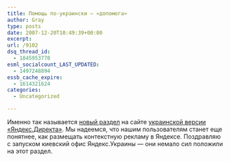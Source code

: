 ```yaml
---
title: Помощь по-украински — «допомога»
author: Gray
type: posts
date: 2007-12-20T10:49:39+00:00
excerpt:
url: /9102
dsq_thread_id:
  - 1845953778
esml_socialcount_LAST_UPDATED:
  - 1497248894
essb_cache_expire:
  - 1614321624
categories:
  - Uncategorized

---
```








Именно так называется <a href="http://help.yandex.ua/direct/" target="_blank">новый раздел</a> на сайте <a href="http://direct.yandex.ua/" target="_blank">украинской версии &#171;Яндекс.Директа&#187;</a>. Мы надеемся, что нашим пользователям станет еще понятнее, как размещать контекстную рекламу в Яндексе. Поздравляю с запуском киевский офис Яндекс.Украины &#8212; они немало сил положили на этот раздел.